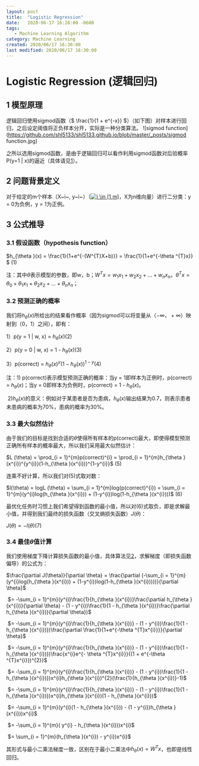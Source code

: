 ```yaml
---
layout: post
title:  "Logistic Regression"
date:   2020-06-17 16:28:00 -0600
tags:
   - Machine Learning Algorithm
category: Machine Learning
created: 2020/06/17 16:30:00
last modified: 2020/06/17 16:30:00
---
```


#  Logistic Regression (逻辑回归)

## 1 模型原理

逻辑回归使用sigmod函数（$ \frac{1}{1 + e^{-x}} $）（如下图）对样本进行回归，之后设定阈值将正负样本分开，实际是一种分类算法。
![sigmod function](https://github.com/shl5133/shl5133.github.io/blob/master/_posts/sigmod function.jpg)

之所以选用sigmod函数，是由于逻辑回归可以看作利用sigmod函数对后验概率P(y=1 | x)的逼近（具体请见[1](https://blog.csdn.net/qq_19645269/article/details/79551576)）。

## 2 问题背景定义

对于给定的m个样本（X~i~, y~i~）（<a href="https://www.codecogs.com/eqnedit.php?latex=i&space;\in&space;[1,m]" target="_blank"><img src="https://latex.codecogs.com/gif.latex?i&space;\in&space;[1,m]" title="i \in [1,m]" /></a>，X为n维向量）进行二分类：y = 0为负例，y = 1为正例。

## 3 公式推导

### 3.1 假设函数（hypothesis function）

$h_{\theta }(x) = \frac{1}{1+e^{-(W^{T}X+b)}} = \frac{1}{1+e^{-\theta ^{T}x}}​$ 	          (1)

注：其中$\theta$表示模型的参数，即w，b；$W^{T}x = w_{1}x_{1} + w_{2}x_{2} + ... + w_{n}x_{n}$，$\theta^{T}x = \theta_{0} + \theta_{1}x_{1} + \theta_{2}x_{2} + ... + \theta_{n}x_{n}$；

### 3.2 预测正确的概率

我们将$h_{\theta }(x)$所给出的结果看作概率（因为sigmod可以将变量从（$-\infty，+\infty$）映射到（0，1）之间），即有：

1）p(y = 1 | w, x) = $h_{\theta }(x)​$	        	   (2)

2）p(y = 0 | w, x) = 1 - $h_{\theta }(x)​$	   	   (3)

3）p(correct) = $h_{\theta }(x)^{y}(1-h_{\theta }(x))^{1-y}​$       (4)

注：1) p(correct)表示模型预测正确的概率：当y = 1即样本为正例时，p(correct) = $h_{\theta }(x)$；当y = 0即样本为负例时，p(correct) = 1 - $h_{\theta }(x)$。

​       2)$h_{\theta }(x)$的意义：例如对于某患者是否为患病，$h_{\theta }(x)$输出结果为0.7，则表示患者未患病的概率为70%，患病的概率为30%。

### 3.3 最大似然估计

由于我们的目标是找到合适的$\theta$使得所有样本的p(correct)最大，即使得模型预测正确所有样本的概率最大，所以我们采用最大似然估计：

$L (\theta) = \prod_{i = 1}^{m}p(correct)^{i} = \prod_{i = 1}^{m}h_{\theta }(x^{i})^{y^{i}}(1-h_{\theta }(x^{i}))^{1-y^{i}}$							    (5)

连乘不好计算，所以我们对(5)式取对数：

$l(\theta) = logL (\theta) = \sum_{i = 1}^{m}log(p(correct)^{i}) = \sum_{i = 1}^{m}(y^{i}log(h_{\theta }(x^{i})) + (1-y^{i})log(1-h_{\theta }(x^{i})))​$	(6)

最优化任务时习惯上我们希望得到函数的最小值，所以对(6)式取负，即是求解最小值，并得到我们最终的损失函数（交叉熵损失函数）$J(\theta)​$：

$J(\theta) = -l(\theta)​$	            			 (7)

### 3.4 最佳$\theta$值计算

我们使用梯度下降计算损失函数的最小值，具体算法见[2](https://en.wikipedia.org/wiki/Gradient_descent)，求解梯度（即损失函数偏导）的公式为：

$\frac{\partial J(\theta)}{\partial \theta} = \frac{\partial (-\sum_{i = 1}^{m}(y^{i}log(h_{\theta }(x^{i})) + (1-y^{i})log(1-h_{\theta }(x^{i}))))}{\partial \theta}​$

​         $= -\sum_{i = 1}^{m}(y^{i}\frac{1}{h_{\theta }(x^{i})}\frac{\partial h_{\theta }(x^{i})}{\partial \theta} - (1 - y^{i})\frac{1}{1 - h_{\theta }(x^{i})}\frac{\partial h_{\theta }(x^{i})}{\partial \theta})​$

​         $= -\sum_{i = 1}^{m}(y^{i}\frac{1}{h_{\theta }(x^{i})} - (1 - y^{i})\frac{1}{1 - h_{\theta }(x^{i})})\frac{\partial \frac{1}{1+e^{-\theta ^{T}x^{i}}}}{\partial \theta}​$

​         $= -\sum_{i = 1}^{m}(y^{i}\frac{1}{h_{\theta }(x^{i})} - (1 - y^{i})\frac{1}{1 - h_{\theta }(x^{i})})\frac{x^{i}e^{- \theta ^{T}x^{i}}}{(1 + e^{-\theta ^{T}x^{i}})^{2}}​$

​         $= -\sum_{i = 1}^{m}(y^{i}\frac{1}{h_{\theta }(x^{i})} - (1 - y^{i})\frac{1}{1 - h_{\theta }(x^{i})})x^{i}h_{\theta }(x^{i})^{2}(\frac{1}{h_{\theta }(x^{i})}-1)$

​        $= -\sum_{i = 1}^{m}(y^{i}\frac{1}{h_{\theta }(x^{i})} - (1 - y^{i})\frac{1}{1 - h_{\theta }(x^{i})})x^{i}h_{\theta }(x^{i})(1 - h_{\theta }(x^{i}))$

​        $= -\sum_{i = 1}^{m}(y^{i}(1 - h_{\theta }(x^{i})) - (1 - y^{i})h_{\theta }(x^{i}))x^{i}$

​        $= -\sum_{i = 1}^{m}( y^{i} - h_{\theta }(x^{i}))x^{i}​$

​        $= \sum_{i = 1}^{m}(h_{\theta }(x^{i}) - y^{i})x^{i}​$

其形式与最小二乘法梯度一致，区别在于最小二乘法中$h_{\theta }(x) = W^{T}x​$，也即是线性回归。
